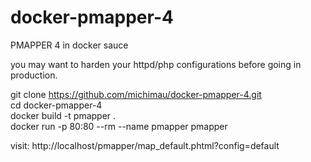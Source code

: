 # docker-pmapper-4

PMAPPER 4 in docker sauce

you may want to harden your httpd/php configurations before going in production.

git clone https://github.com/michimau/docker-pmapper-4.git  
cd docker-pmapper-4  
docker build -t pmapper .  
docker run -p 80:80 --rm --name pmapper pmapper  

visit: http://localhost/pmapper/map_default.phtml?config=default
